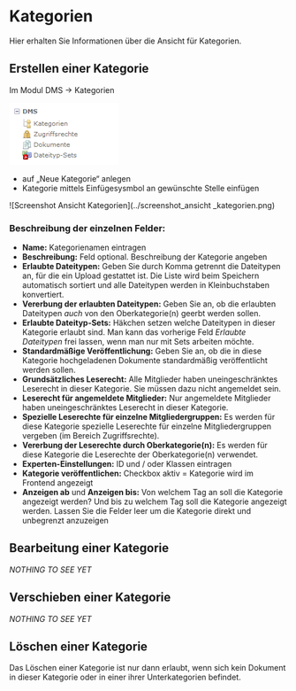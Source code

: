 # Kategorien

Hier erhalten Sie Informationen über die Ansicht für Kategorien.

## Erstellen einer Kategorie

Im Modul DMS → Kategorien

![Screenshot Backend Menü](../screenshot_backend_menu.png)

* auf „Neue Kategorie“ anlegen
* Kategorie mittels Einfügesysmbol an gewünschte Stelle einfügen

![Screenshot Ansicht Kategorien](../screenshot_ansicht _kategorien.png)



### Beschreibung der einzelnen Felder:

* **Name:** Kategorienamen eintragen
* **Beschreibung:** Feld optional. Beschreibung der Kategorie angeben
* **Erlaubte Dateitypen:** Geben Sie durch Komma getrennt die Dateitypen an, für die ein Upload gestattet ist. Die Liste wird beim Speichern automatisch sortiert und alle Dateitypen werden in Kleinbuchstaben konvertiert.
* **Vererbung der erlaubten Dateitypen:** Geben Sie an, ob die erlaubten Dateitypen *auch*
von den Oberkategorie(n) geerbt werden sollen.
* **Erlaubte Dateityp-Sets:** Häkchen setzen welche Dateitypen in dieser Kategorie erlaubt sind. Man kann das vorherige Feld *Erlaubte Dateitypen* frei lassen, wenn man nur mit Sets arbeiten möchte.
* **Standardmäßige Veröffentlichung:** Geben Sie an, ob die in diese Kategorie hochgeladenen Dokumente standardmäßig veröffentlicht werden sollen.
* **Grundsätzliches Leserecht:** Alle Mitglieder haben uneingeschränktes Leserecht in dieser Kategorie. Sie müssen dazu nicht angemeldet sein.
* **Leserecht für angemeldete Mitglieder:**  Nur angemeldete Mitglieder haben uneingeschränktes Leserecht in dieser Kategorie.
* **Spezielle Leserechte für einzelne Mitgliedergruppen:** Es werden für diese Kategorie spezielle Leserechte für einzelne Mitgliedergruppen vergeben (im Bereich Zugriffsrechte).
* **Vererbung der Leserechte durch Oberkategorie(n):** Es werden für diese Kategorie die Leserechte der Oberkategorie(n) verwendet.
* **Experten-Einstellungen:** ID und / oder Klassen eintragen
* **Kategorie veröffentlichen:** Checkbox aktiv = Kategorie wird im Frontend angezeigt
* **Anzeigen ab** und **Anzeigen bis:** Von welchem Tag an soll die Kategorie angezeigt werden? Und bis zu welchem Tag soll die Kategorie angezeigt werden.
Lassen Sie die Felder leer um die Kategorie direkt und unbegrenzt anzuzeigen

## Bearbeitung einer Kategorie

*NOTHING TO SEE YET*

## Verschieben einer Kategorie

*NOTHING TO SEE YET*

## Löschen einer Kategorie

Das Löschen einer Kategorie ist nur dann erlaubt, wenn sich kein Dokument in dieser Kategorie oder in einer ihrer Unterkategorien befindet.
